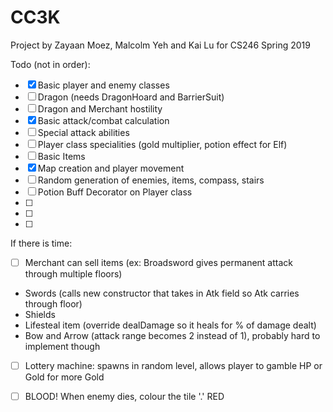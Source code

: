# CC3K

Project by Zayaan Moez, Malcolm Yeh and Kai Lu for CS246 Spring 2019

Todo (not in order):
- [x] Basic player and enemy classes
- [ ] Dragon (needs DragonHoard and BarrierSuit)
- [ ] Dragon and Merchant hostility
- [x] Basic attack/combat calculation
- [ ] Special attack abilities
- [ ] Player class specialities (gold multiplier, potion effect for Elf)
- [ ] Basic Items
- [x] Map creation and player movement
- [ ] Random generation of enemies, items, compass, stairs
- [ ] Potion Buff Decorator on Player class
- [ ] 
- [ ] 
- [ ] 

If there is time:
- [ ] Merchant can sell items (ex: Broadsword gives permanent attack through multiple floors)
- Swords (calls new constructor that takes in Atk field so Atk carries through floor)
- Shields
- Lifesteal item (override dealDamage so it heals for % of damage dealt)
- Bow and Arrow (attack range becomes 2 instead of 1), probably hard to implement though
- [ ] Lottery machine: spawns in random level, allows player to gamble HP or Gold for more Gold
- [ ] BLOOD! When enemy dies, colour the tile '.' RED

